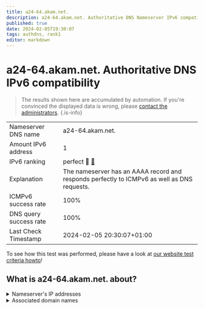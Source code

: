 ```yaml
---
title: a24-64.akam.net.
description: a24-64.akam.net. Authoritative DNS Nameserver IPv6 compatibility
published: true
date: 2024-02-05T19:30:07
tags: authdns, rank1
editor: markdown
---
```


# a24-64.akam.net. Authoritative DNS IPv6 compatibility

> The results shown here are accumulated by automation. If you're convinced the displayed data is wrong, please [contact the administrators](/howto/chat). 
{.is-info}




|   |   |
| - | - |
| Nameserver DNS name | a24-64.akam.net.
| Amount IPv6 address | 1
| IPv6 ranking | perfect :1st_place_medal: [🔗](/howto/ranking) |
| Explanation | The nameserver has an AAAA record and responds perfectly to ICMPv6 as well as DNS requests. |
| ICMPv6 success rate | 100%|
| DNS query success rate | 100% |
| Last Check Timestamp | 2024-02-05 20:30:07+01:00 |

To see how this test was performed, please have a look at [our website test criteria howto](/howto/testcriteria/authdns)!


## What is a24-64.akam.net. about?




<details>
<summary>Nameserver's IP addresses</summary>

2600:1480:9800::40

</details>



<details>
<summary>Associated domain names</summary>

steamcommunity.com

store.steampowered.com

www.vudu.com

</details>

